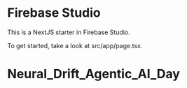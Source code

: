 # Firebase Studio

This is a NextJS starter in Firebase Studio.

To get started, take a look at src/app/page.tsx.
# Neural_Drift_Agentic_AI_Day
